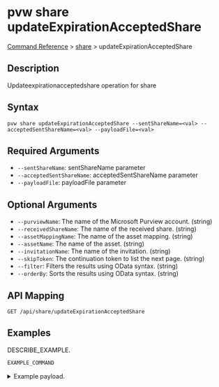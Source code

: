 # pvw share updateExpirationAcceptedShare
[Command Reference](../../../README.md#command-reference) > [share](./main.md) > updateExpirationAcceptedShare

## Description
Updateexpirationacceptedshare operation for share

## Syntax
```
pvw share updateExpirationAcceptedShare --sentShareName=<val> --acceptedSentShareName=<val> --payloadFile=<val>
```

## Required Arguments
- `--sentShareName`: sentShareName parameter
- `--acceptedSentShareName`: acceptedSentShareName parameter
- `--payloadFile`: payloadFile parameter

## Optional Arguments
- `--purviewName`: The name of the Microsoft Purview account. (string)
- `--receivedShareName`: The name of the received share. (string)
- `--assetMappingName`: The name of the asset mapping. (string)
- `--assetName`: The name of the asset. (string)
- `--invitationName`: The name of the invitation. (string)
- `--skipToken`: The continuation token to list the next page. (string)
- `--filter`: Filters the results using OData syntax. (string)
- `--orderBy`: Sorts the results using OData syntax. (string)

## API Mapping
 >  > []()
```
GET /api/share/updateExpirationAcceptedShare
```

## Examples
DESCRIBE_EXAMPLE.
```powershell
EXAMPLE_COMMAND
```
<details><summary>Example payload.</summary>
<p>

```json
PASTE_JSON_HERE
```
</p>
</details>